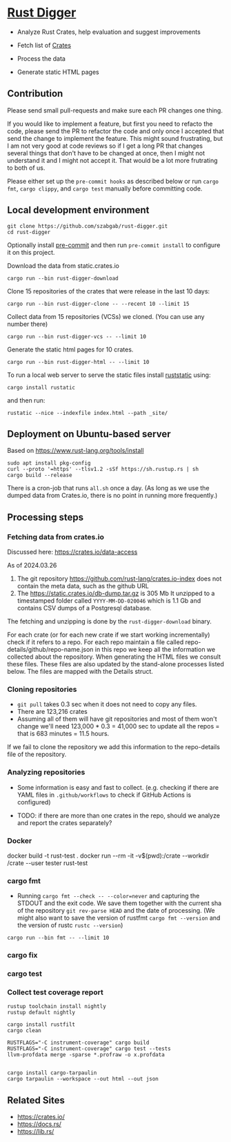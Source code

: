 # [Rust Digger](https://rust-digger.code-maven.com/)

* Analyze Rust Crates, help evaluation and suggest improvements

* Fetch list of [Crates](https://crates.io/)
* Process the data
* Generate static HTML pages

## Contribution

Please send small pull-requests and make sure each PR changes one thing.

If you would like to implement a feature, but first you need to refacto the code, please send the PR to refactor the code 
and only once I accepted that send the change to implement the feature. This might sound frustrating, but I am
not very good at code reviews so if I get a long PR that changes several things that don't have to be changed at once,
then I might not understand it and I might not accept it. That would be a lot more frutrating to both of us.

Please either set up the `pre-commit hooks` as described below or run `cargo fmt`, `cargo clippy`, and `cargo test`
manually before committing code.

## Local development environment

```
git clone https://github.com/szabgab/rust-digger.git
cd rust-digger
```

Optionally install [pre-commit](https://pre-commit.com/) and then run `pre-commit install` to configure it on this project.

Download the data from static.crates.io

```
cargo run --bin rust-digger-download
```

Clone 15 repositories of the crates that were release in the last 10 days:

```
cargo run --bin rust-digger-clone -- --recent 10 --limit 15
```

Collect data from 15 repositories (VCSs) we cloned. (You can use any number there)

```
cargo run --bin rust-digger-vcs -- --limit 10
```

Generate the static html pages for 10 crates.

```
cargo run --bin rust-digger-html -- --limit 10
```

To run a local web server to serve the static files install [ruststatic](https://github.com/szabgab/rustatic) using:

```
cargo install rustatic
```


and then run:

```
rustatic --nice --indexfile index.html --path _site/
```


## Deployment on Ubuntu-based server

Based on https://www.rust-lang.org/tools/install
```
sudo apt install pkg-config
curl --proto '=https' --tlsv1.2 -sSf https://sh.rustup.rs | sh
cargo build --release
```

There is a cron-job that runs `all.sh` once a day. (As long as we use the dumped data from Crates.io, there is no point in running more frequently.)

## Processing steps

### Fetching data from crates.io

Discussed here: https://crates.io/data-access

As of 2024.03.26

1. The git repository https://github.com/rust-lang/crates.io-index does not contain the meta data, such as the github URL
1. The https://static.crates.io/db-dump.tar.gz is 305 Mb It unzipped to a timestamped folder called `YYYY-MM-DD-020046` which is 1.1 Gb and contains CSV dumps of a Postgresql database.

The fetching and unzipping is done by the `rust-digger-download` binary.

For each crate (or for each new crate if we start working incrementally) check if it refers to a repo.
For each repo maintain a file called repo-details/github/repo-name.json in this repo we keep all the information we collected about the repository. When generating the HTML files we consult these files. These files are also updated by the stand-alone processes listed below.
The files are mapped with the Details struct.


### Cloning repositories

* `git pull` takes 0.3 sec when it does not need to copy any files.
* There are  123,216 crates
* Assuming all of them will have git repositories and most of them won't change we'll need
  123,000 * 0.3 = 41,000 sec to update all the repos = that is 683 minutes = 11.5 hours.


If we fail to clone the repository we add this information to the repo-details file of the repository.

### Analyzing repositories

* Some information is easy and fast to collect. (e.g. checking if there are YAML files in `.github/workflows` to check if GitHub Actions is configured)


* TODO: if there are more than one crates in the repo, should we analyze and report the crates separately?

### Docker

docker build -t rust-test .
docker run --rm -it -v$(pwd):/crate --workdir /crate  --user tester rust-test

### cargo fmt

* Running `cargo fmt --check -- --color=never` and capturing the STDOUT and the exit code. We save them together with the current sha of the repository `git rev-parse HEAD` and the date of processing. (We might also want to save the version of rustfmt `cargo fmt --version` and the version of rustc `rustc --version`)

```
cargo run --bin fmt -- --limit 10
```

### cargo fix


### cargo test


### Collect test coverage report


```
rustup toolchain install nightly
rustup default nightly

cargo install rustfilt
cargo clean

RUSTFLAGS="-C instrument-coverage" cargo build
RUSTFLAGS="-C instrument-coverage" cargo test --tests
llvm-profdata merge -sparse *.profraw -o x.profdata


cargo install cargo-tarpaulin
cargo tarpaulin --workspace --out html --out json
```


## Related Sites

* https://crates.io/
* https://docs.rs/
* https://lib.rs/

